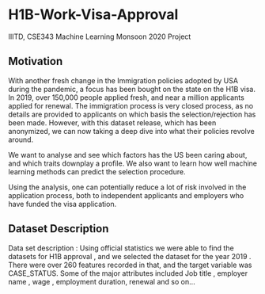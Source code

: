 # H1B-Work-Visa-Approval
IIITD, CSE343 Machine Learning Monsoon 2020 Project

## Motivation 

With another fresh change in the Immigration policies adopted by USA during the pandemic, a focus has been bought on the state on the H1B visa. In 2019, over 150,000 people applied fresh, and near a million applicants applied for renewal. 
The immigration process is very closed process, as no details are provided to applicants on which basis the selection/rejection has been made. 
However, with this dataset release, which has been anonymized, we can now taking a deep dive into what their policies revolve around. 

We want to analyse and see which factors has the US been caring about, and which traits downplay a profile. 
We also want to learn how well machine learning methods can predict the selection procedure. 

Using the analysis, one can potentially reduce a lot of risk involved in the application process, both to independent applicants and employers who have funded the visa application. 

## Dataset Description

Data set description : 
Using official statistics we were able to find the datasets for H1B approval , and we selected the dataset for the year 2019 .
There were over 260 features recorded in that, and the target variable was CASE_STATUS. Some of the major attributes included Job title , employer name , wage , employment duration, renewal  and so on…

